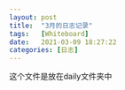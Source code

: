 ```yaml
---
layout: post
title:  "3月的日志记录"
tags:   [Whiteboard]
date:   2021-03-09 18:27:22
categories: [日志]
---
```

这个文件是放在daily文件夹中
